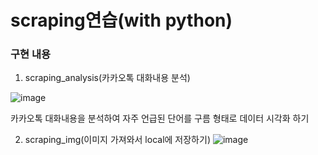 # scraping연습(with python)

### 구현 내용

1. scraping_analysis(카카오톡 대화내용 분석)

![image](https://user-images.githubusercontent.com/76245273/113110501-1d2e4300-9242-11eb-8d92-f0049f250940.png)



카카오톡 대화내용을 분석하여 자주 언급된 단어를 구름 형태로 데이터 시각화 하기


2. scraping_img(이미지 가져와서 local에 저장하기)
![image](https://user-images.githubusercontent.com/76245273/113113869-b6128d80-9245-11eb-8db7-be516b70b77c.png)
